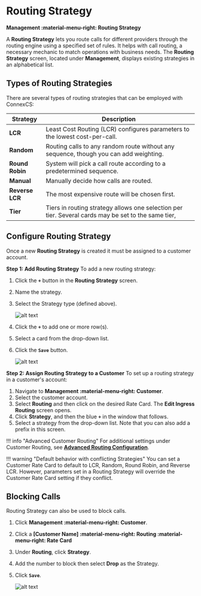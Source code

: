 # Routing Strategy
**Management :material-menu-right: Routing Strategy**

A **Routing Strategy** lets you route calls for different providers through the routing engine using a specified set of rules. It helps with call routing, a necessary mechanic to match operations with business needs. The **Routing Strategy** screen, located under **Management**, displays existing strategies in an alphabetical list. 

## Types of Routing Strategies
There are several types of routing strategies that can be employed with ConnexCS:

| Strategy  | Description     |
|----------|-------------|
| **LCR** |    Least Cost Routing (LCR) configures parameters to the lowest cost-per-call. |
| **Random** |    Routing calls to any random route without any sequence, though you can add weighting. |
| **Round Robin** |    System will pick a call route according to a predetermined sequence. |
| **Manual** |    Manually decide how calls are routed.|
| **Reverse LCR** |    The most expensive route will be chosen first. |
| **Tier** |    Tiers in routing strategy allows one selection per tier. Several cards may be set to the same tier, |



## Configure Routing Strategy
Once a new **Routing Strategy** is created it must be assigned to a customer account. 

**Step 1: Add Routing Strategy**
To add a new routing strategy:

1. Click the **`+`** button in the **Routing Strategy** screen.
2. Name the strategy.
3. Select the Strategy type (defined above). 

    ![alt text][routing-strategy2]   

4. Click the **`+`** to add one or more row(s).
5. Select a card from the drop-down list.
6. Click the **`Save`** button.

    ![alt text][routing-strategy3]

**Step 2: Assign Routing Strategy to a Customer**
To set up a routing strategy in a customer's account:

1. Navigate to **Management :material-menu-right: Customer**.
2. Select the customer account.
3. Select **Routing** and then click on the desired Rate Card. The **Edit Ingress Routing** screen opens.
5. Click **Strategy**, and then the blue **`+`** in the window that follows.
6. Select a strategy from the drop-down list.  Note that you can also add a prefix in this screen.

!!! info "Advanced Customer Routing"
    For additional settings under Customer Routing, see [**Advanced Routing Configuration**](https://staging--connexcs-docs.netlify.app/customer/routing/#advanced-routing-configuration). 

!!! warning "Default behavior with conflicting Strategies"
    You can set a Customer Rate Card to default to LCR, Random, Round Robin, and Reverse LCR. However, parameters set in a Routing Strategy will override the Customer Rate Card setting if they conflict.


## Blocking Calls
Routing Strategy can also be used to block calls. 

1. Click **Management :material-menu-right: Customer**.
1. Click a **[Customer Name] :material-menu-right: Routing :material-menu-right: Rate Card**
2. Under **Routing**, click **Strategy**.
3. Add the number to block then select **Drop** as the Strategy.
4. Click **`Save`**.

    ![alt text][routing-drop]

[routing-strategy2]: /misc/img/routing-1.png "Routing Strategy"
[routing-strategy3]: /misc/img/routing-2.png "Routing with Card"
[routing-drop]: /misc/img/routing-drop.png "Blocking Calls"
